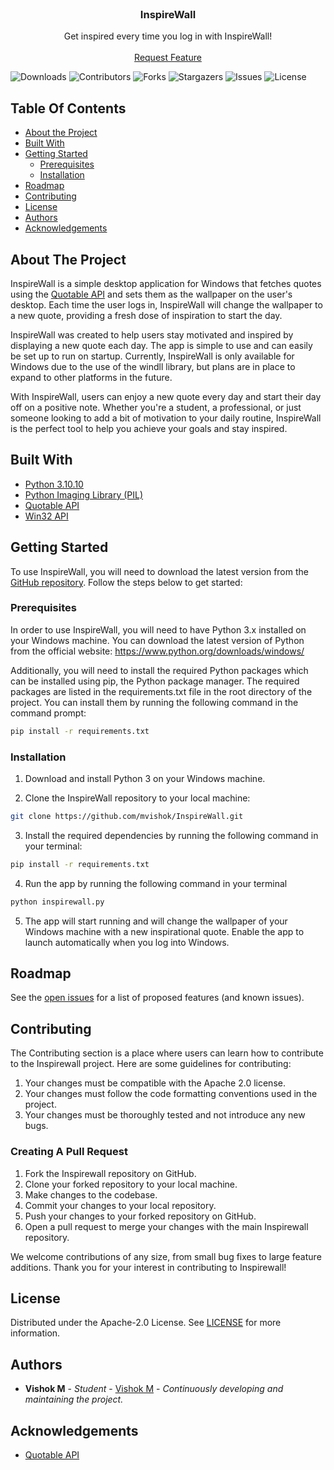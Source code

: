 <br/>
<p align="center">
  <h3 align="center">InspireWall</h3>

  <p align="center">
    Get inspired every time you log in with InspireWall!
    <br/>
    <br/>
    <a href="https://github.com/mvishok/InspireWall/issues">Request Feature</a>
  </p>
</p>

![Downloads](https://img.shields.io/github/downloads/mvishok/InspireWall/total) ![Contributors](https://img.shields.io/github/contributors/mvishok/InspireWall?color=dark-green) ![Forks](https://img.shields.io/github/forks/mvishok/InspireWall?style=social) ![Stargazers](https://img.shields.io/github/stars/mvishok/InspireWall?style=social) ![Issues](https://img.shields.io/github/issues/mvishok/InspireWall) ![License](https://img.shields.io/github/license/mvishok/InspireWall) 

## Table Of Contents

* [About the Project](#about-the-project)
* [Built With](#built-with)
* [Getting Started](#getting-started)
  * [Prerequisites](#prerequisites)
  * [Installation](#installation)
* [Roadmap](#roadmap)
* [Contributing](#contributing)
* [License](#license)
* [Authors](#authors)
* [Acknowledgements](#acknowledgements)

## About The Project

InspireWall is a simple desktop application for Windows that fetches quotes using the [Quotable API](https://api.quotable.io) and sets them as the wallpaper on the user's desktop. Each time the user logs in, InspireWall will change the wallpaper to a new quote, providing a fresh dose of inspiration to start the day.

InspireWall was created to help users stay motivated and inspired by displaying a new quote each day. The app is simple to use and can easily be set up to run on startup. Currently, InspireWall is only available for Windows due to the use of the windll library, but plans are in place to expand to other platforms in the future.

With InspireWall, users can enjoy a new quote every day and start their day off on a positive note. Whether you're a student, a professional, or just someone looking to add a bit of motivation to your daily routine, InspireWall is the perfect tool to help you achieve your goals and stay inspired.

## Built With



* [Python 3.10.10](https://www.python.org/downloads/release/python-31010/)
* [Python Imaging Library (PIL)](https://pypi.org/project/Pillow/)
* [Quotable API](https://api.quotable.io)
* [Win32 API](https://learn.microsoft.com/en-us/windows/win32/api/)

## Getting Started

To use InspireWall, you will need to download the latest version from the [GitHub repository](https://github.com/mvishok/InspireWall). Follow the steps below to get started:

### Prerequisites

In order to use InspireWall, you will need to have Python 3.x installed on your Windows machine. You can download the latest version of Python from the official website: https://www.python.org/downloads/windows/

Additionally, you will need to install the required Python packages which can be installed using pip, the Python package manager. The required packages are listed in the requirements.txt file in the root directory of the project. You can install them by running the following command in the command prompt:

```sh
pip install -r requirements.txt
```

### Installation

1. Download and install Python 3 on your Windows machine.

2. Clone the InspireWall repository to your local machine:

```sh
git clone https://github.com/mvishok/InspireWall.git
```

3. Install the required dependencies by running the following command in your terminal:
```sh
pip install -r requirements.txt
```

4. Run the app by running the following command in your terminal

```sh
python inspirewall.py
```

5. The app will start running and will change the wallpaper of your Windows machine with a new inspirational quote. Enable the app to launch automatically when you log into Windows.

## Roadmap

See the [open issues](https://github.com/mvishok/InspireWall/issues) for a list of proposed features (and known issues).

## Contributing

The Contributing section is a place where users can learn how to contribute to the Inspirewall project. Here are some guidelines for contributing:

1. Your changes must be compatible with the Apache 2.0 license.
2. Your changes must follow the code formatting conventions used in the project.
3. Your changes must be thoroughly tested and not introduce any new bugs.

### Creating A Pull Request

1. Fork the Inspirewall repository on GitHub.
2. Clone your forked repository to your local machine.
3. Make changes to the codebase.
4. Commit your changes to your local repository.
5. Push your changes to your forked repository on GitHub.
6. Open a pull request to merge your changes with the main Inspirewall repository.

We welcome contributions of any size, from small bug fixes to large feature additions. Thank you for your interest in contributing to Inspirewall!

## License

Distributed under the Apache-2.0 License. See [LICENSE](https://github.com/mvishok/InspireWall/blob/main/LICENSE.md) for more information.

## Authors

* **Vishok M** - *Student* - [Vishok M](https://github.com/mvishok) - *Continuously developing and maintaining the project.*

## Acknowledgements

* [Quotable API](https://github.com/lukePeavey/quotable)
